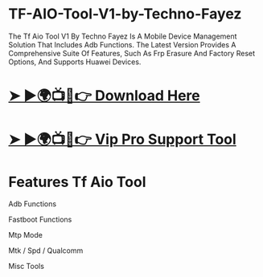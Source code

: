 # TF-AIO-Tool-V1-by-Techno-Fayez
The Tf Aio Tool V1 By Techno Fayez Is A Mobile Device Management Solution That Includes Adb Functions. The Latest Version Provides A Comprehensive Suite Of Features, Such As Frp Erasure And Factory Reset Options, And Supports Huawei Devices.

# [➤ ►🌍📺📱👉 Download Here](https://gsmatoztool.com/tf-aio-tool/)
# [➤ ►🌍📺📱👉 Vip Pro Support Tool](https://foxly.link/mcCHvR)

# Features Tf Aio Tool
Adb Functions

Fastboot Functions

Mtp Mode

Mtk / Spd / Qualcomm

Misc Tools
